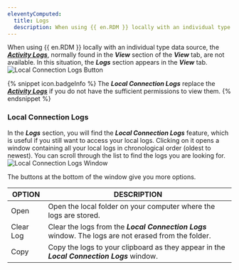 ```yaml
---
eleventyComputed:
  title: Logs
  description: When using {{ en.RDM }} locally with an individual type data source, the Activity Logs, normally found in the ***View*** section of the View tab, are not available.
---
```

When using {{ en.RDM }} locally with an individual type data source, the [***Activity Logs***](/rdm/windows/commands/view/view/activity-logs/), normally found in the ***View*** section of the ***View*** tab, are not available. In this situation, the ***Logs*** section appears in the ***View*** tab.
![Local Connection Logs Button](https://cdnweb.devolutions.net/docs/en/rdm/windows/RDMWin2046.png)

{% snippet icon.badgeInfo %}
The ***Local Connection Logs*** replace the [***Activity Logs***](/rdm/windows/commands/view/view/activity-logs/) if you do not have the sufficient permissions to view them.
{% endsnippet %}

### Local Connection Logs

In the ***Logs*** section, you will find the ***Local Connection Logs*** feature, which is useful if you still want to access your local logs. Clicking on it opens a window containing all your local logs in chronological order (oldest to newest). You can scroll through the list to find the logs you are looking for.
![Local Connection Logs Window](https://cdnweb.devolutions.net/docs/en/rdm/windows/RDMWin2047.png)

The buttons at the bottom of the window give you more options.

| OPTION     | DESCRIPTION                                                                    |
|------------|--------------------------------------------------------------------------------|
| Open       | Open the local folder on your computer where the logs are stored.              |
| Clear Log  | Clear the logs from the ***Local Connection Logs*** window. The logs are not erased from the folder. |
| Copy       | Copy the logs to your clipboard as they appear in the ***Local Connection Logs*** window. |

